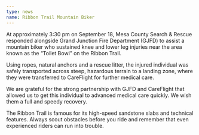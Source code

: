 ```yaml
---
type: news
name: Ribbon Trail Mountain Biker
---
```

At approximately 3:30 pm on September 18, Mesa County Search & Rescue responded alongside Grand Junction Fire Department (GJFD) to assist a mountain biker who sustained knee and lower leg injuries near the area known as the “Toilet Bowl” on the Ribbon Trail.

Using ropes, natural anchors and a rescue litter, the injured individual was safely transported across steep, hazardous terrain to a landing zone, where they were transferred to CareFlight for further medical care.

We are grateful for the strong partnership with GJFD and CareFlight that allowed us to get this individual to advanced medical care quickly. We wish them a full and speedy recovery.

The Ribbon Trail is famous for its high-speed sandstone slabs and technical features. Always scout obstacles before you ride and remember that even experienced riders can run into trouble.

